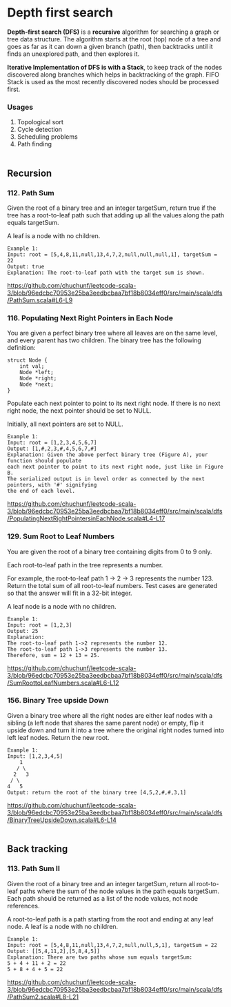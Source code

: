 # Depth first search
**Depth-first search (DFS)** is a **recursive** algorithm for searching a graph or tree data structure. 
The algorithm starts at the root (top) node of a tree and goes as far as it can down a given branch (path), 
then backtracks until it finds an unexplored path, and then explores it.

**Iterative Implementation of DFS is with a Stack**, to keep track of the nodes discovered along branches which helps in backtracking of the graph.
FIFO Stack is used as the most recently discovered nodes should be processed first.

### Usages
1. Topological sort
2. Cycle detection
3. Scheduling problems
4. Path finding 
<br><br>

## Recursion 
### 112. Path Sum 
Given the root of a binary tree and an integer targetSum, return true if the tree has a root-to-leaf path such that adding up all the values along the path equals targetSum.

A leaf is a node with no children.

```
Example 1:
Input: root = [5,4,8,11,null,13,4,7,2,null,null,null,1], targetSum = 22
Output: true
Explanation: The root-to-leaf path with the target sum is shown.
```
https://github.com/chuchunf/leetcode-scala-3/blob/96edcbc70953e25ba3eedbcbaa7bf18b8034eff0/src/main/scala/dfs/PathSum.scala#L6-L9

### 116. Populating Next Right Pointers in Each Node 
You are given a perfect binary tree where all leaves are on the same level, and every parent has two children. The binary tree has the following definition:
```
struct Node {
    int val;
    Node *left;
    Node *right;
    Node *next;
}
```
Populate each next pointer to point to its next right node. If there is no next right node, the next pointer should be set to NULL.

Initially, all next pointers are set to NULL.
```
Example 1:
Input: root = [1,2,3,4,5,6,7]
Output: [1,#,2,3,#,4,5,6,7,#]
Explanation: Given the above perfect binary tree (Figure A), your function should populate 
each next pointer to point to its next right node, just like in Figure B. 
The serialized output is in level order as connected by the next pointers, with '#' signifying 
the end of each level.
```
https://github.com/chuchunf/leetcode-scala-3/blob/96edcbc70953e25ba3eedbcbaa7bf18b8034eff0/src/main/scala/dfs/PopulatingNextRightPointersinEachNode.scala#L4-L17

### 129. Sum Root to Leaf Numbers
You are given the root of a binary tree containing digits from 0 to 9 only.

Each root-to-leaf path in the tree represents a number.

For example, the root-to-leaf path 1 -> 2 -> 3 represents the number 123.
Return the total sum of all root-to-leaf numbers. Test cases are generated so that the answer will fit in a 32-bit integer.

A leaf node is a node with no children.
```
Example 1:
Input: root = [1,2,3]
Output: 25
Explanation:
The root-to-leaf path 1->2 represents the number 12.
The root-to-leaf path 1->3 represents the number 13.
Therefore, sum = 12 + 13 = 25.
```
https://github.com/chuchunf/leetcode-scala-3/blob/96edcbc70953e25ba3eedbcbaa7bf18b8034eff0/src/main/scala/dfs/SumRoottoLeafNumbers.scala#L6-L12

### 156. Binary Tree upside Down
Given a binary tree where all the right nodes are either leaf nodes with a sibling (a left node that shares the same parent node) or empty, flip it upside down and turn it into a tree where the original right nodes turned into left leaf nodes. Return the new root.
```
Example 1:
Input: [1,2,3,4,5]
    1
   / \
  2   3
 / \
4   5
Output: return the root of the binary tree [4,5,2,#,#,3,1]
```
https://github.com/chuchunf/leetcode-scala-3/blob/96edcbc70953e25ba3eedbcbaa7bf18b8034eff0/src/main/scala/dfs/BinaryTreeUpsideDown.scala#L6-L14
<br><br>

## Back tracking
### 113. Path Sum II
Given the root of a binary tree and an integer targetSum, return all root-to-leaf paths where the sum of the node values in the path equals targetSum. Each path should be returned as a list of the node values, not node references.

A root-to-leaf path is a path starting from the root and ending at any leaf node. A leaf is a node with no children.
```
Example 1:
Input: root = [5,4,8,11,null,13,4,7,2,null,null,5,1], targetSum = 22
Output: [[5,4,11,2],[5,8,4,5]]
Explanation: There are two paths whose sum equals targetSum:
5 + 4 + 11 + 2 = 22
5 + 8 + 4 + 5 = 22
```
https://github.com/chuchunf/leetcode-scala-3/blob/96edcbc70953e25ba3eedbcbaa7bf18b8034eff0/src/main/scala/dfs/PathSum2.scala#L8-L21